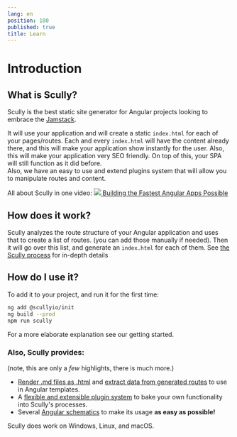 ```yaml
---
lang: en
position: 100
published: true
title: Learn
---
```


# Introduction

## What is Scully?

Scully is the best static site generator for Angular projects looking to embrace the [Jamstack](https://jamstack.org/).

It will use your application and will create a static `index.html` for each of your pages/routes. Each and every `index.html` will have the content already there, and this will make your application show instantly for the user. Also, this will make your application very SEO friendly. On top of this, your SPA will still function as it did before.  
Also, we have an easy to use and extend plugins system that will allow you to manipulate routes and content.

All about Scully in one video:
<a class="docs-icon-button" href="https://thinkster.io/tutorials/scully-webinar-building-the-fastest-angular-apps-possible">
<img src="/assets/img/icons/play-solid.svg" />
Building the Fastest Angular Apps Possible
</a>

## How does it work?

Scully analyzes the route structure of your Angular application and uses that to create a list of routes. (you can add those manually if needed). Then it will go over this list, and generate an `index.html` for each of them. See [the Scully process](/docs/concepts/process/) for in-depth details

## How do I use it?

To add it to your project, and run it for the first time:

```bash
ng add @scullyio/init
ng build --prod
npm run scully
```

For a more elaborate explanation see our getting started.

### Also, Scully provides:

(note, this are only a _few_ highlights, there is much more.)

- [Render .md files as .html](/docs/learn/create-a-blog/add-blog-support) and [extract data from generated routes](/docs/learn/create-a-blog/use-blog-post-data-in-template) to use in Angular templates.
- A [flexible and extensible plugin system](/docs/learn/plugins/overview) to bake your own functionality into Scully's processes.
- Several [Angular schematics](/docs/learn/schematics/create-scully-files-with-ng-add) to make its usage **as easy as possible!**

Scully does work on Windows, Linux, and macOS.

